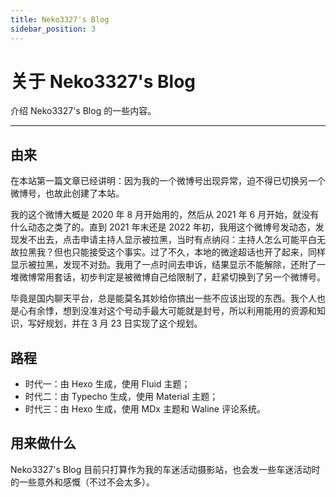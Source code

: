 ```yaml
---
title: Neko3327's Blog
sidebar_position: 3
---
```


# 关于 Neko3327's Blog

介绍 Neko3327's Blog 的一些内容。

---

## 由来

在本站第一篇文章已经讲明：因为我的一个微博号出现异常，迫不得已切换另一个微博号，也故此创建了本站。

我的这个微博大概是 2020 年 8 月开始用的，然后从 2021 年 6 月开始，就没有什么动态之类了的。直到 2021 年末还是 2022 年初，我用这个微博号发动态，发现发不出去，点击申请主持人显示被拉黑，当时有点纳闷：主持人怎么可能平白无故拉黑我？但也只能接受这个事实。过了不久，本地的微途超话也开了起来，同样显示被拉黑，发现不对劲。我用了一点时间去申诉，结果显示不能解除，还附了一堆微博常用套话，初步判定是被微博自己给限制了，赶紧切换到了另一个微博号。

毕竟是国内聊天平台，总是能莫名其妙给你搞出一些不应该出现的东西。我个人也是心有余悸，想到没准对这个号动手最大可能就是封号，所以利用能用的资源和知识，写好规划，并在 3 月 23 日实现了这个规划。

## 路程

- 时代一：由 Hexo 生成，使用 Fluid 主题；
- 时代二：由 Typecho 生成，使用 Material 主题；
- 时代三：由 Hexo 生成，使用 MDx 主题和 Waline 评论系统。

## 用来做什么

Neko3327's Blog 目前只打算作为我的车迷活动摄影站，也会发一些车迷活动时的一些意外和感慨（不过不会太多）。